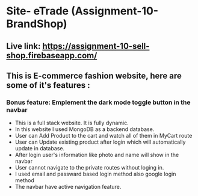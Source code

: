 # Site- eTrade (Assignment-10-BrandShop)
## Live link: https://assignment-10-sell-shop.firebaseapp.com/
## This is E-commerce fashion website, here are some of it's features :
### Bonus feature: Emplement the dark mode toggle button in the navbar
- This is a full stack website. It is fully dynamic.
- In this website I used MongoDB as a backend database.
- User can Add Product to the cart and watch all of them in MyCart route
- User can Update existing product after login which will automatically update in database.
- After login user's information like photo and name will show in the navbar
- User cannot navigate to the private routes without loging in.
- I used email and passward based login method also google login method
- The navbar have active navigation feature.
